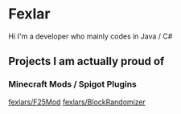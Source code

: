 # Fexlar
Hi I'm a developer who mainly codes in Java / C#

## Projects I am actually proud of

### Minecraft Mods / Spigot Plugins
[fexlars/F25Mod](https://github.com/fexlars/F25Mod)
[fexlars/BlockRandomizer](https://github.com/fexlars/BlockRandomizer)

